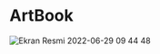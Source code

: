 # ArtBook
![Ekran Resmi 2022-06-29 09 44 48](https://user-images.githubusercontent.com/45233307/176370366-294d8544-78ae-49e6-b8df-4b13a666bf23.png)
